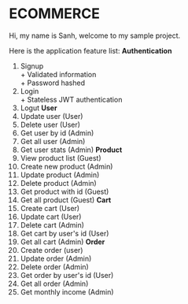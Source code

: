 # ECOMMERCE

Hi, my name is Sanh, welcome to my sample project.

Here is the application feature list:
**Authentication**
  1. Signup\
    + Validated information\
    + Password hashed
  2. Login\
    + Stateless JWT authentication
  3. Logut
**User**
  1. Update user (User)
  2. Delete user (User)
  3. Get user by id (Admin)
  4. Get all user (Admin)
  5. Get user stats (Admin)
**Product**
  1. View product list (Guest)
  2. Create new product (Admin)
  3. Update product (Admin)
  4. Delete product (Admin)
  5. Get product with id (Guest)
  6. Get all product (Guest)
**Cart**
  1. Create cart (User)
  2. Update cart (User)
  3. Delete cart (Admin)
  4. Get cart by user's id (User)
  5. Get all cart (Admin)
**Order**
  1. Create order (user)
  2. Update order (Admin)
  3. Delete order (Admin)
  4. Get order by user's id (User)
  5. Get all order (Admin)
  6. Get monthly income (Admin)
